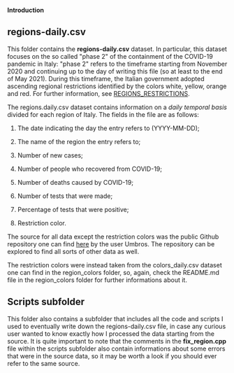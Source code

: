 **Introduction**


## regions-daily.csv
This folder contains the **regions-daily.csv** dataset. In particular, this dataset focuses on the so called "phase 2" of the containment of the COVID-19 pandemic in Italy: "phase 2" refers to the timeframe starting from November 2020 and continuing up to the day of writing this file (so at least to the end of May 2021). During this timeframe, the Italian government adopted ascending regional restrictions identified by the colors white, yellow, orange and red. For further information, see [REGIONS_RESTRICTIONS](https://github.com/nicolezatta/covid19-phase2-data-Italy/blob/main/region_colors/README.md).

The regions.daily.csv dataset contains information on a _daily temporal basis_ divided for each region of Italy. The fields in the file are as follows:

1. The date indicating the day the entry refers to (YYYY-MM-DD);

2. The name of the region the entry refers to;

3. Number of new cases;

4. Number of people who recovered from COVID-19;

5. Number of deaths caused by COVID-19;

6. Number of tests that were made;

7. Percentage of tests that were positive;

8. Restriction color.

The source for all data except the restriction colors was the public Github repository one can find [here](https://github.com/pcm-dpc/COVID-19/tree/master/dati-regioni) by the user Umbros. The repository can be explored to find all sorts of other data as well.

The restriction colors were instead taken from the colors\_daily.csv dataset one can find in the region\_colors folder, so, again, check the README.md file in the region\_colors folder for further informations about it.

## Scripts subfolder
This folder also contains a subfolder that includes all the code and scripts I used to eventually write down the regions-daily.csv file, in case any curious user wanted to know exactly how I processed the data starting from the source. It is quite important to note that the comments in the **fix_region.cpp** file within the scripts subfolder also contain informations about some errors that were in the source data, so it may be worth a look if you should ever refer to the same source.
